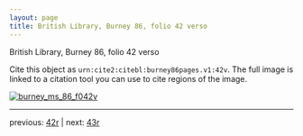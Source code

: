 ```yaml
---
layout: page
title: British Library, Burney 86, folio 42 verso
---
```


British Library, Burney 86, folio 42 verso

Cite this object as `urn:cite2:citebl:burney86pages.v1:42v`.  The full image is linked to a citation tool you can use to cite regions of the image.

[![burney_ms_86_f042v](http://www.homermultitext.org/iipsrv?IIIF=/project/homer/pyramidal/deepzoom/citebl/burney86imgs/v1/burney_ms_86_f042v.tif/full/800,/0/default.jpg)](http://www.homermultitext.org/ict2/?urn=urn:cite2:citebl:burney86imgs.v1:burney_ms_86_f042v) 

---

previous:  [42r](../42r/) | next: [43r](../43r/)